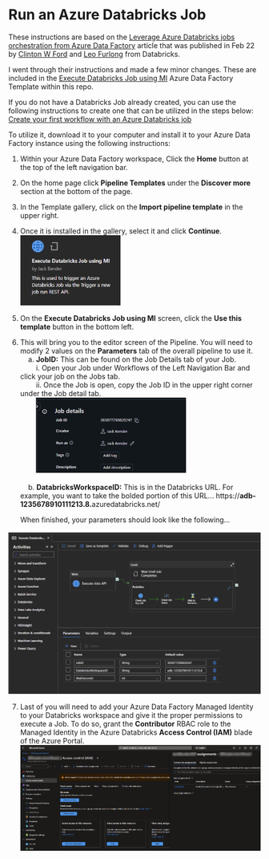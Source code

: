 # Run an Azure Databricks Job

These instructions are based on the [Leverage Azure Databricks jobs orchestration from Azure Data Factory](https://techcommunity.microsoft.com/blog/analyticsonazure/leverage-azure-databricks-jobs-orchestration-from-azure-data-factory/3123862) article that was published in Feb 22 by [Clinton W Ford](https://www.linkedin.com/in/clintonwford/) and [Leo Furlong](https://www.linkedin.com/in/leoafurlongiv/) from Databricks. 

I went through their instructions and made a few minor changes.  These are included in the [Execute Databricks Job using MI](https://github.com/jcbendernh/ADFOrchestrator/blob/main/files/Execute%20Databricks%20Job%20using%20MI.zip) Azure Data Factory Template within this repo.

If you do not have a Databricks Job already created, you can use the following instructions to create one that can be utilized in the steps below: [Create your first workflow with an Azure Databricks job](https://learn.microsoft.com/en-us/azure/databricks/jobs/jobs-quickstart)

To utilize it, download it to your computer and install it to your Azure Data Factory instance using the following instructions: 
1. Within your Azure Data Factory workspace, Click the <b>Home</b> button at the top of the left navigation bar.
2. On the home page click <b>Pipeline Templates</b> under the <b>Discover more</b> section at the bottom of the page.
3. In the Template gallery, click on the <b>Import pipeline template</b> in the upper right.
4. Once it is installed in the gallery, select it and click <b>Continue</b>.<br>
<img src="img/ExecuteDatabricksJobusingMI.png" alt="Execute Databricks Job using MI" width="200"><br>

5. On the <b>Execute Databricks Job using MI</b> screen, click the <b>Use this template</b> button in the bottom left.
6. This will bring you to the editor screen of the Pipeline.  You will need to modify 2 values on the <b>Parameters</b> tab of the overall pipeline to use it.<br>
&nbsp;&nbsp;&nbsp;&nbsp;a. <b>JobID:</b> This can be found on the Job Details tab of your Job.<br> 
&nbsp;&nbsp;&nbsp;&nbsp;&nbsp;&nbsp;&nbsp;&nbsp;i.  Open your Job under Workflows of the Left Navigation Bar and click your job on the Jobs tab.<br>
&nbsp;&nbsp;&nbsp;&nbsp;&nbsp;&nbsp;&nbsp;&nbsp;ii.  Once the Job is open, copy the Job ID in the upper right corner under the Job detail tab.<br>
&nbsp;&nbsp;&nbsp;&nbsp;&nbsp;&nbsp;&nbsp;&nbsp;<img src="img/JobID.png" alt="Job ID" width="300"><br>&nbsp;<br>
&nbsp;&nbsp;&nbsp;&nbsp;b. <b>DatabricksWorkspaceID:</b> This is in the Databricks URL. For example, you want to take the bolded portion of this URL... https://<b>adb-1235678910111213.8.</b>azuredatabricks.net/

&nbsp;&nbsp;&nbsp;&nbsp;&nbsp;&nbsp;When finished, your parameters should look like the following...<br>
&nbsp;&nbsp;&nbsp;&nbsp;&nbsp;&nbsp;<img src="img/JobParameters.png" alt="Job Parameters" width="600">

7. Last of you will need to add your Azure Data Factory Managed Identity to your Databricks workspace and give it the proper permissions to execute a Job.  To do so, grant the <b>Contributor</b> RBAC role to the Managed Identity in the Azure Databricks <b>Access Control (IAM)</b> blade of the Azure Portal.<br> <img src="img/ADFRBAC.png" alt="ADF RBAC" width="900">



